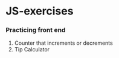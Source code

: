 # JS-exercises
### Practicing front end ###

1. Counter that increments or decrements
2. Tip Calculator
